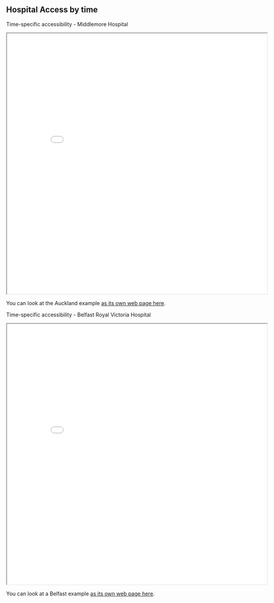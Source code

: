 ## Hospital Access by time

Time-specific accessibility - Middlemore Hospital

<iframe id="middlemore" src="middlemoretimespecific.html" height="700" width="700"></iframe>

You can look at the Auckland example [as its own web page here](middlemoretimespecific.html).

Time-specific accessibility - Belfast Royal Victoria Hospital

<iframe id="rvh" src="RVHtimespecific.html" height="700" width="700"></iframe>

You can look at a Belfast example [as its own web page here](RVHtimespecific.html).
